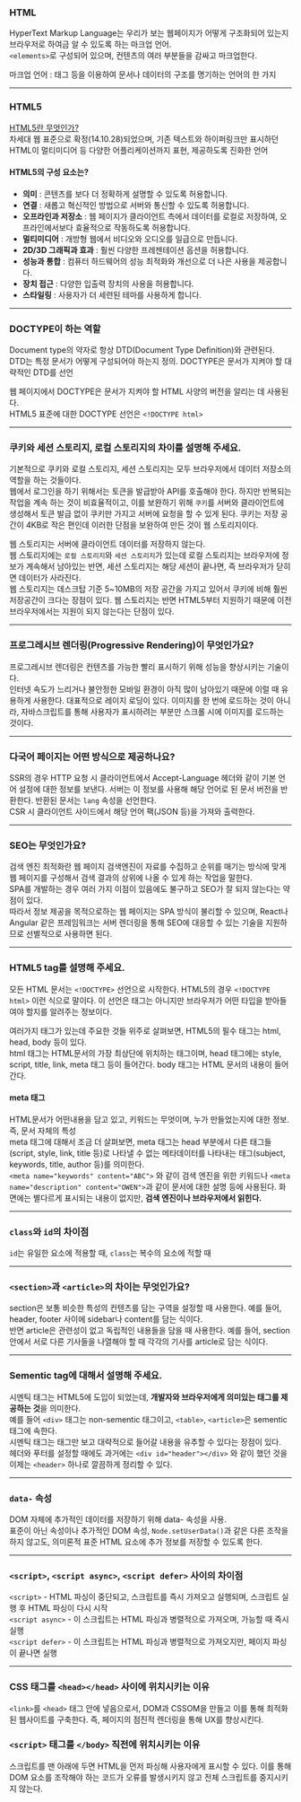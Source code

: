 ### HTML
HyperText Markup Language는 우리가 보는 웹페이지가 어떻게 구조화되어 있는지 브라우저로 하여금 알 수 있도록 하는 마크업 언어.<br>
`<elements>`로 구성되어 있으며, 컨텐츠의 여러 부분들을 감싸고 마크업한다.<br>

마크업 언어 : 태그 등을 이용하여 문서나 데이터의 구조를 명기하는 언어의 한 가지
***
### HTML5
[HTML5란 무엇인가?](https://webclub.tistory.com/491)<br>
차세대 웹 표준으로 확정(14.10.28)되었으며, 기존 텍스트와 하이퍼링크만 표시하던 HTML이 멀티미디어 등 다양한 어플리케이션까지 표현, 제공하도록 진화한 언어<br>

#### HTML5의 구성 요소는?
- **의미** : 콘텐츠를 보다 더 정확하게 설명할 수 있도록 허용합니다.
- **연결** : 새롭고 혁신적인 방법으로 서버와 통신할 수 있도록 허용합니다.
- **오프라인과 저장소** : 웹 페이지가 클라이언트 측에서 데이터를 로컬로 저장하여, 오프라인에서보다 효율적으로 작동하도록 허용합니다.
- **멀티미디어** : 개방형 웹에서 비디오와 오디오를 일급으로 만듭니다.
- **2D/3D 그래픽과 효과** : 훨씬 다양한 프레젠테이션 옵션을 허용합니다.
- **성능과 통합** : 컴퓨터 하드웨어의 성능 최적화와 개선으로 더 나은 사용을 제공합니다.
- **장치 접근** : 다양한 입출력 장치의 사용을 허용합니다.
- **스타일링** : 사용자가 더 세련된 테마를 사용하게 합니다.
***
### DOCTYPE이 하는 역할
Document type의 약자로 항상 DTD(Document Type Definition)와 관련된다.<br>
DTD는 특정 문서가 어떻게 구성되어야 하는지 정의. DOCTYPE은 문서가 지켜야 할 대략적인 DTD를 선언<br>

웹 페이지에서 DOCTYPE은 문서가 지켜야 할 HTML 사양의 버전을 알리는 데 사용된다.<br>
HTML5 표준에 대한 DOCTYPE 선언은 `<!DOCTYPE html>`
***
### 쿠키와 세션 스토리지, 로컬 스토리지의 차이를 설명해 주세요.
기본적으로 쿠키와 로컬 스토리지, 세션 스토리지는 모두 브라우저에서 데이터 저장소의 역할을 하는 것들이다.<br>
웹에서 로그인을 하기 위해서는 토큰을 발급받아 API를 호출해야 한다. 하지만 반복되는 작업을 계속 하는 것이 비효율적이고, 이를 보완하기 위해 `쿠키`를 서버와 클라이언트에 생성해서 토큰 발급 없이 쿠키만 가지고 서버에 요청을 할 수 있게 된다. 쿠키는 저장 공간이 4KB로 작은 편인데 이러한 단점을 보완하여 만든 것이 웹 스토리지이다.<br>

웹 스토리지는 서버에 클라이언트 데이터를 저장하지 않는다.<br>
웹 스토리지에는 `로컬 스토리지`와 `세션 스토리지`가 있는데 로컬 스토리지는 브라우저에 정보가 계속해서 남아있는 반면, 세션 스토리지는 해당 세션이 끝나면, 즉 브라우저가 닫히면 데이터가 사라진다.<br>
웹 스토리지는 데스크탑 기준 5~10MB의 저장 공간을 가지고 있어서 쿠키에 비해 훨씬 저장공간이 크다는 장점이 있다. 웹 스토리지는 반면 HTML5부터 지원하기 때문에 이전 브라우저에서는 지원이 되지 않는다는 단점이 있다.
***
### 프로그레시브 렌더링(Progressive Rendering)이 무엇인가요?
프로그레시브 렌더링은 컨텐츠를 가능한 빨리 표시하기 위해 성능을 향상시키는 기술이다.<br>
인터넷 속도가 느리거나 불안정한 모바일 환경이 아직 많이 남아있기 때문에 이럴 때 유용하게 사용한다. 대표적으로 레이지 로딩이 있다. 이미지를 한 번에 로드하는 것이 아니라, 자바스크립트를 통해 사용자가 표시하려는 부분만 스크롤 시에 이미지를 로드하는 것이다.
***
### 다국어 페이지는 어떤 방식으로 제공하나요?
SSR의 경우 HTTP 요청 시 클라이언트에서 Accept-Language 헤더와 같이 기본 언어 설정에 대한 정보를 보낸다. 서버는 이 정보를 사용해 해당 언어로 된 문서 버전을 반환한다. 반환된 문서는 `lang` 속성을 선언한다.<br>
CSR 시 클라이언트 사이드에서 해당 언어 팩(JSON 등)을 가져와 출력한다.
***
### SEO는 무엇인가요?
검색 엔진 최적화란 웹 페이지 검색엔진이 자료를 수집하고 순위를 매기는 방식에 맞게 웹 페이지를 구성해서 검색 결과의 상위에 나올 수 있게 하는 작업을 말한다.<br>
SPA를 개발하는 경우 여러 가지 이점이 있음에도 불구하고 SEO가 잘 되지 않는다는 약점이 있다.<br>
따라서 정보 제공을 목적으로하는 웹 페이지는 SPA 방식이 불리할 수 있으며, React나 Angular 같은 프레임워크는 서버 렌더링을 통해 SEO에 대응할 수 있는 기술을 지원하므로 선별적으로 사용하면 된다.
***
### HTML5 tag를 설명해 주세요.
모든 HTML 문서는 `<!DOCTYPE>` 선언으로 시작한다. HTML5의 경우 `<!DOCTYPE html>` 이런 식으로 말이다. 이 선언은 태그는 아니지만 브라우저가 어떤 타입을 받아들여야 할지를 알려주는 정보이다.<br>

여러가지 태그가 있는데 주요한 것들 위주로 살펴보면, HTML5의 필수 태그는 html, head, body 등이 있다.<br>
html 태그는 HTML문서의 가장 최상단에 위치하는 태그이며, head 태그에는 style, script, title, link, meta 태그 등이 들어간다. body 태그는 HTML 문서의 내용이 들어간다.<br>

#### meta 태그
HTML문서가 어떤내용을 담고 있고, 키워드는 무엇이며, 누가 만들었는지에 대한 정보. 즉, 문서 자체의 특성<br>
meta 태그에 대해서 조금 더 살펴보면, meta 태그는 head 부분에서 다른 태그들(script, style, link, title 등)로 나타낼 수 없는 메타데이터를 나타내는 태그(subject, keywords, title, author 등)를 의미한다.<br>
`<meta name="keywords" content="ABC">` 와 같이 검색 엔진을 위한 키워드나 `<meta name="description" content="OWEN">`과 같이 문서에 대한 설명 등에 사용된다. 화면에는 별다르게 표시되는 내용이 없지만, **검색 엔진이나 브라우저에서 읽힌다.**
***
### `class`와 `id`의 차이점
`id`는 유일한 요소에 적용할 때, `class`는 복수의 요소에 적할 때<br>
***
### `<section>`과 `<article>`의 차이는 무엇인가요?
section은 보통 비슷한 특성의 컨텐츠를 담는 구역을 설정할 때 사용한다. 예를 들어, header, footer 사이에 sidebar나 content를 담는 식이다.<br>
반면 article은 관련성이 없고 독립적인 내용들을 담을 때 사용한다. 예를 들어, section 안에서 서로 다른 기사들을 나열해야 할 때 각각의 기사를 article로 담는 식이다.
***
### Sementic tag에 대해서 설명해 주세요. 
시멘틱 태그는 HTML5에 도입이 되었는데, **개발자와 브라우저에게 의미있는 태그를 제공하는 것**을 의미한다.<br>
예를 들어 `<div>` 태그는 non-sementic 태그이고, `<table>`, `<article>`은 sementic 태그에 속한다.<br>
시멘틱 태그는 태그만 보고 대략적으로 들어갈 내용을 유추할 수 있다는 장점이 있다.<br>
헤더와 푸터를 설정할 때에도 과거에는 `<div id="header"></div>` 와 같이 했던 것을 이제는 `<header>` 하나로 깔끔하게 정리할 수 있다.
***
### `data-` 속성
DOM 자체에 추가적인 데이터를 저장하기 위해 data- 속성을 사용.<br>
표준이 아닌 속성이나 추가적인 DOM 속성, `Node.setUserData()`과 같은 다른 조작을 하지 않고도, 의미론적 표준 HTML 요소에 추가 정보를 저장할 수 있도록 한다.
***
### `<script>`, `<script async>`, `<script defer>` 사이의 차이점
`<script>` - HTML 파싱이 중단되고, 스크립트를 즉시 가져오고 실행되며, 스크립트 실행 후 HTML 파싱이 다시 시작<br>
`<script async>` - 이 스크립트는 HTML 파싱과 병렬적으로 가져오며, 가능할 때 즉시 실행<br>
`<script defer>` - 이 스크립트는 HTML 파싱과 병렬적으로 가져오지만, 페이지 파싱이 끝나면 실행
***
### CSS <link> 태그를 `<head></head>` 사이에 위치시키는 이유
`<link>`를 `<head>` 태그 안에 넣음으로서, DOM과 CSSOM을 만들고 이를 통해 최적화된 웹사이트를 구축한다. 즉, 페이지의 점진적 렌더링을 통해 UX를 향상시킨다.

### `<script>` 태그를 `</body>` 직전에 위치시키는 이유
스크립트를 맨 아래에 두면 HTML을 먼저 파싱해 사용자에게 표시할 수 있다. 이를 통해 DOM 요소를 조작해야 하는 코드가 오류를 발생시키지 않고 전체 스크립트를 중지시키지 않는다.